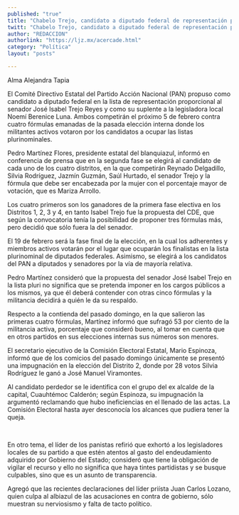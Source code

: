 ```yaml
---
published: "true"
title: "Chabelo Trejo, candidato a diputado federal de representación proporcional"
twitt: "Chabelo Trejo, candidato a diputado federal de representación proporcional"
author: "REDACCION"
authorlink: "https://ljz.mx/acercade.html"
category: "Política"
layout: "posts"

---
```



  Alma Alejandra Tapia



  El Comité Directivo Estatal del Partido Acción Nacional (PAN) propuso como candidato a diputado federal en la lista de representación proporcional al senador José Isabel Trejo Reyes y como su suplente a la legisladora local Noemí Berenice Luna. Ambos competirán el próximo 5 de febrero contra cuatro fórmulas emanadas de la pasada elección interna donde los militantes activos votaron por los candidatos a ocupar las listas plurinominales.



  Pedro Martínez Flores, presidente estatal del blanquiazul, informó en conferencia de prensa que en la segunda fase se elegirá al candidato de cada uno de los cuatro distritos, en la que competirán Reynado Delgadillo, Silvia Rodríguez, Jazmín Guzmán, Saúl Hurtado, el senador Trejo y la fórmula que debe ser encabezada por la mujer con el porcentaje mayor de votación, que es Mariza Arrollo.



  Los cuatro primeros son los ganadores de la primera fase electiva en los Distritos 1, 2, 3 y 4, en tanto Isabel Trejo fue la propuesta del CDE, que según la convocatoria tenía la posibilidad de proponer tres fórmulas más, pero decidió que sólo fuera la del senador.



  El 19 de febrero será la fase final de la elección, en la cual los adherentes y miembros activos votarán por el lugar que ocuparán los finalistas en la lista plurinominal de diputados federales. Asimismo, se elegirá a los candidatos del PAN a diputados y senadores por la vía de mayoría relativa.



  Pedro Martínez consideró que la propuesta del senador José Isabel Trejo en la lista pluri no significa que se pretenda imponer en los cargos públicos a los mismos, ya que él deberá contender con otras cinco fórmulas y la militancia decidirá a quién le da su respaldo.



  Respecto a la contienda del pasado domingo, en la que salieron las primeras cuatro fórmulas, Martínez informó que sufragó 53 por ciento de la militancia activa, porcentaje que consideró bueno, al tomar en cuenta que en otros partidos en sus elecciones internas sus números son menores.



  El secretario ejecutivo de la Comisión Electoral Estatal, Mario Espinoza, informó que de los comicios del pasado domingo únicamente se presentó una impugnación en la elección del Distrito 2, donde por 28 votos Silvia Rodríguez le ganó a José Manuel Viramontes.



  Al candidato perdedor se le identifica con el grupo del ex alcalde de la capital, Cuauhtémoc Calderón; según Espinoza, su impugnación la argumentó reclamando que hubo ineficiencias en el llenado de las actas. La Comisión Electoral hasta ayer desconocía los alcances que pudiera tener la queja.



   



  En otro tema, el líder de los panistas refirió que exhortó a los legisladores locales de su partido a que estén atentos al gasto del endeudamiento adquirido por Gobierno del Estado; consideró que tiene la obligación de vigilar el recurso y ello no significa que haya tintes partidistas y se busque culpables, sino que es un asunto de transparencia.



  Agregó que las recientes declaraciones del líder priísta Juan Carlos Lozano, quien culpa al albiazul de las acusaciones en contra de gobierno, sólo muestran su nerviosismo y falta de tacto político.



   



   



   



   



   

